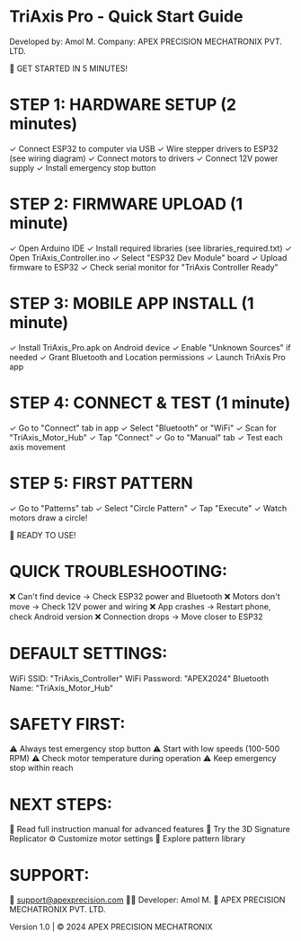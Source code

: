 TriAxis Pro - Quick Start Guide
===============================

Developed by: Amol M.
Company: APEX PRECISION MECHATRONIX PVT. LTD.

🚀 GET STARTED IN 5 MINUTES!

STEP 1: HARDWARE SETUP (2 minutes)
==================================
✓ Connect ESP32 to computer via USB
✓ Wire stepper drivers to ESP32 (see wiring diagram)
✓ Connect motors to drivers
✓ Connect 12V power supply
✓ Install emergency stop button

STEP 2: FIRMWARE UPLOAD (1 minute)
==================================
✓ Open Arduino IDE
✓ Install required libraries (see libraries_required.txt)
✓ Open TriAxis_Controller.ino
✓ Select "ESP32 Dev Module" board
✓ Upload firmware to ESP32
✓ Check serial monitor for "TriAxis Controller Ready"

STEP 3: MOBILE APP INSTALL (1 minute)
=====================================
✓ Install TriAxis_Pro.apk on Android device
✓ Enable "Unknown Sources" if needed
✓ Grant Bluetooth and Location permissions
✓ Launch TriAxis Pro app

STEP 4: CONNECT & TEST (1 minute)
=================================
✓ Go to "Connect" tab in app
✓ Select "Bluetooth" or "WiFi"
✓ Scan for "TriAxis_Motor_Hub"
✓ Tap "Connect"
✓ Go to "Manual" tab
✓ Test each axis movement

STEP 5: FIRST PATTERN
=====================
✓ Go to "Patterns" tab
✓ Select "Circle Pattern"
✓ Tap "Execute"
✓ Watch motors draw a circle!

🎯 READY TO USE!

QUICK TROUBLESHOOTING:
=====================
❌ Can't find device → Check ESP32 power and Bluetooth
❌ Motors don't move → Check 12V power and wiring
❌ App crashes → Restart phone, check Android version
❌ Connection drops → Move closer to ESP32

DEFAULT SETTINGS:
================
WiFi SSID: "TriAxis_Controller"
WiFi Password: "APEX2024"
Bluetooth Name: "TriAxis_Motor_Hub"

SAFETY FIRST:
============
⚠️ Always test emergency stop button
⚠️ Start with low speeds (100-500 RPM)
⚠️ Check motor temperature during operation
⚠️ Keep emergency stop within reach

NEXT STEPS:
==========
📖 Read full instruction manual for advanced features
🎨 Try the 3D Signature Replicator
⚙️ Customize motor settings
📱 Explore pattern library

SUPPORT:
========
📧 support@apexprecision.com
👨‍💻 Developer: Amol M.
🏢 APEX PRECISION MECHATRONIX PVT. LTD.

Version 1.0 | © 2024 APEX PRECISION MECHATRONIX
